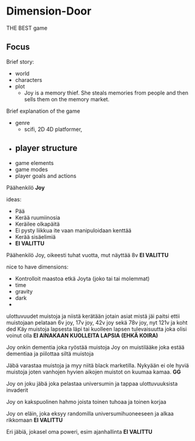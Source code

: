 # Dimension-Door


THE BEST game


Focus
- 
Brief story:
- world
- characters 
- plot
	- Joy is a memory thief. She steals memories from people and then sells them on the memory market. 

Brief explanation of the game
- genre
	- scifi, 2D 4D platformer,
- player structure
	- 
- game elements
- game modes
- player goals and actions

Päähenkilö **Joy**


ideas:
- Pää
- Kerää ruumiinosia
- Keräilee olkapäitä
- Ei pysty liikkua ite vaan manipuloidaan kenttää
- Kerää sisäelimiä
- **EI VALITTU**
 
Päähenkilö Joy, oikeesti tuhat vuotta, mut näyttää 8v
**EI VALITTU**

nice to have dimensions:
- Kontrolloit maastoa etkä Joyta (joko tai tai molemmat)
- time
- gravity 
- dark
- 

ulottuvuudet muistoja ja niistä kerätään jotain
asiat mistä jäi paitsi
ettii muistojaan
pelataan 6v joy, 17v joy, 42v joy sekä 78v joy, nyt 121v ja koht ded
Käy muistoja lapsesta läpi tai kuolleen lapsen tulevaisuutta joka olisi voinut olla
**EI AINAKAAN KUOLLEITA LAPSIA (EHKÄ KOIRA)**


Joy onkin dementia joka ryöstää muistoja
Joy on muistilääke joka estää dementiaa ja piilottaa siltä muistoja

Jäbä varastaa muistoja ja myy niitä black marketilla. Nykyään ei ole hyviä muistoja joten vanhojen hyvien aikojen muistot on kuumaa kamaa. 
**GG**

Joy on joku jäbä joka pelastaa universumin ja tappaa ulottuvuuksista invaderit 


Joy on kakspuolinen hahmo joista toinen tuhoaa ja toinen korjaa


Joy on eläin, joka eksyy randomilla universumihuoneeseen ja alkaa rikkomaan
**EI VALITTU**

Eri jäbiä, jokasel oma poweri, esim ajanhallinta
**EI VALITTU** 
